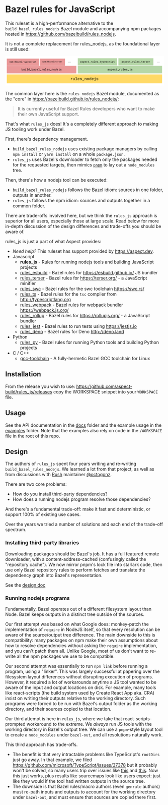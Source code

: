 # Bazel rules for JavaScript

This ruleset is a high-performance alternative to the `build_bazel_rules_nodejs` Bazel module and
accompanying npm packages hosted in https://github.com/bazelbuild/rules_nodejs.

It is not a complete replacement for rules_nodejs, as the foundational layer is still used:

![Block Diagram](./block_diagram.svg)

The common layer here is the `rules_nodejs` Bazel module, documented as the "core" in
https://bazelbuild.github.io/rules_nodejs/:

> It is currently useful for Bazel Rules developers who want to make their own JavaScript support.

That's what `rules_js` does! It's a completely different approach to making JS tooling work under Bazel.

First, there's dependency management.

-   `build_bazel_rules_nodejs` uses existing package managers by calling `npm install` or `yarn install` on a whole `package.json`.
-   `rules_js` uses Bazel's downloader to fetch only the packages needed for the requested targets, then mimics [`pnpm`](https://pnpm.io/) to lay out a `node_modules` tree.

Then, there's how a nodejs tool can be executed:

-   `build_bazel_rules_nodejs` follows the Bazel idiom: sources in one folder, outputs in another.
-   `rules_js` follows the npm idiom: sources and outputs together in a common folder.

There are trade-offs involved here, but we think the `rules_js` approach is superior for all users,
especially those at large scale. Read below for more in-depth discussion of the design differences
and trade-offs you should be aware of.

rules_js is just a part of what Aspect provides:

-   _Need help?_ This ruleset has support provided by https://aspect.dev.
-   Javascript
    -   **rules_js** - Rules for running nodejs tools and building JavaScript projects
    -   [rules_esbuild](https://github.com/aspect-build/rules_esbuild) - Bazel rules for <https://esbuild.github.io/> JS bundler
    -   [rules_terser](https://github.com/aspect-build/rules_terser) - Bazel rules for <https://terser.org/> - a JavaScript minifier
    -   [rules_swc](https://github.com/aspect-build/rules_swc) - Bazel rules for the swc toolchain <https://swc.rs/>
    -   [rules_ts](https://github.com/aspect-build/rules_ts) - Bazel rules for the `tsc` compiler from <http://typescriptlang.org>
    -   [rules_webpack](https://github.com/aspect-build/rules_webpack) - Bazel rules for webpack bundler <https://webpack.js.org/>
    -   [rules_rollup](https://github.com/aspect-build/rules_rollup) - Bazel rules for <https://rollupjs.org/> - a JavaScript bundler
    -   [rules_jest](https://github.com/aspect-build/rules_jest) - Bazel rules to run tests using https://jestjs.io
    -   [rules_deno](https://github.com/aspect-build/rules_deno) - Bazel rules for Deno http://deno.land
-   Python
    -   [rules_py](https://github.com/aspect-build/rules_py) - Bazel rules for running Python tools and building Python projects
-   C / C++
    -   [gcc-toolchain](https://github.com/aspect-build/gcc-toolchain) - A fully-hermetic Bazel GCC toolchain for Linux

## Installation

From the release you wish to use:
<https://github.com/aspect-build/rules_js/releases>
copy the WORKSPACE snippet into your `WORKSPACE` file.

## Usage

See the API documentation in the [docs](docs/) folder and the example usage in the [examples](examples/) folder.
Note that the examples also rely on code in the `/WORKSPACE` file in the root of this repo.

## Design

The authors of `rules_js` spent four years writing and re-writing `build_bazel_rules_nodejs`.
We learned a lot from that project, as well as from discussions with [Rush](https://rushjs.io/) maintainer [@octogonz](https://github.com/octogonz).

There are two core problems:

-   How do you install third-party dependencies?
-   How does a running nodejs program resolve those dependencies?

And there's a fundamental trade-off: make it fast and deterministic, or support 100% of existing use cases.

Over the years we tried a number of solutions and each end of the trade-off spectrum.

### Installing third-party libraries

Downloading packages should be Bazel's job. It has a full featured remote downloader, with a content-address-cached (confusingly called the "repository cache"). We now mirror pnpm's lock file
into starlark code, then use only Bazel repository rules to perform fetches and translate the
dependency graph into Bazel's representation.

See the [design doc](https://hackmd.io/gu2Nj0TKS068LKAf8KanuA)

### Running nodejs programs

Fundamentally, Bazel operates out of a different filesystem layout than Node.
Bazel keeps outputs in a distinct tree outside of the sources.

Our first attempt was based on what Google does: monkey-patch the implementation of `require` in
NodeJS itself, so that every resolution can be aware of the source/output tree difference.
The main downside to this is compatibility: many packages on npm make their own assumptions about
how to resolve dependencies without asking the `require` implementation, and you can't patch them all.
Unlike Google, most of us don't want to re-write all the npm packages we use to be compatible.

Our second attempt was essentially to run `npm link` before running a program, using a "linker".
This was largely successful at papering over the filesystem layout differences without disrupting
execution of programs. However, it required a lot of workarounds anytime a JS tool wanted to be
aware of the input and output locations on disk. For example, many tools like react-scripts (the
build system used by Create React App aka. CRA) insist on writing their outputs relative to the
working directory. Such programs were forced to be run with Bazel's output folder as the working
directory, and their sources copied to that location.

Our third attempt is here in `rules_js`, where we take that react-scripts-prompted workaround to the
extreme. We _always_ run JS tools with the working directory in Bazel's output tree.
We can use a `pnpm`-style layout tool to create a `node_modules` under `bazel-out`, and all resolutions
naturally work.

This third approach has trade-offs.

-   The benefit is that very intractable problems like TypeScript's `rootDirs` just go away.
    In that example, we filed https://github.com/microsoft/TypeScript/issues/37378 but it probably
    won't be solved, so many users trip over issues like
    [this](https://github.com/bazelbuild/rules_nodejs/issues/3423) and
    [this](https://github.com/bazelbuild/rules_nodejs/issues/3421). Now this just works, plus results like sourcemaps look like users expect: just like they would if the tool had written outputs in the source tree.
-   The downside is that Bazel rules/macro authors (even `genrule` authors) must re-path
    inputs and outputs to account for the working directory under `bazel-out`,
    and must ensure that sources are copied there first.
